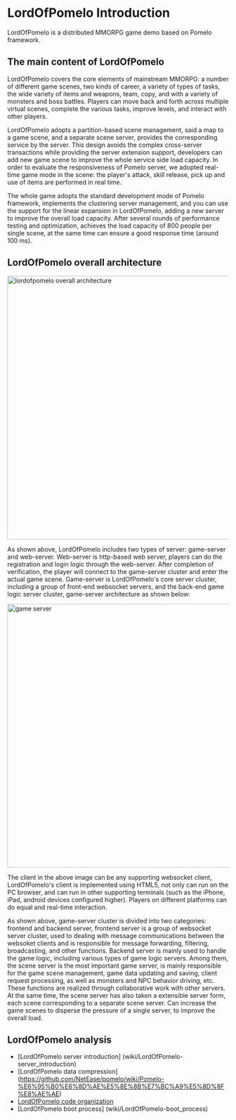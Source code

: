 # LordOfPomelo Introduction
LordOfPomelo is a distributed MMORPG game demo based on Pomelo framework.
 
## The main content of LordOfPomelo
LordOfPomelo covers the core elements of mainstream MMORPG: a number of different game scenes, two kinds of career, a variety of types of tasks, the wide variety of items and weapons, team, copy, and with a variety of monsters and boss battles. Players can move back and forth across multiple virtual scenes, complete the various tasks, improve levels, and interact with other players. 
 
LordOfPomelo adopts a partition-based scene management, said a map to a game scene, and a separate scene server, provides the corresponding service by the server. This design avoids the complex cross-server transactions while providing the server extension support, developers can add new game scene to improve the whole service side load capacity. In order to evaluate the responsiveness of Pomelo server, we adopted real-time game mode in the scene: the player's attack, skill release, pick up and use of items are performed in real time. 
 
The whole game adopts the standard development mode of Pomelo framework, implements the clustering server management, and you can use the support for the linear expansion in LordOfPomelo, adding a new server to improve the overall load capacity. After several rounds of performance testing and optimization, achieves the load capacity of 800 people per single scene, at the same time can ensure a good response time (around 100 ms). 
 
## LordOfPomelo overall architecture 
    
<img src="http://pomelo.netease.com/resource/documentImage/lordofpomelo/lordofpomelo-all-arch.png" alt="lordofpomelo overall architecture" width="600px"></img>

As shown above, LordOfPomelo includes two types of server: game-server and web-server. Web-server is http-based web server, players can do the registration and login logic through the web-server. After completion of verification, the player will connect to the game-server cluster and enter the actual game scene. Game-server is LordOfPomelo's core server cluster, including a group of front-end websocket servers, and the back-end game logic server cluster, game-server architecture as shown below: 
 
<img src="http://pomelo.netease.com/resource/documentImage/lordofpomelo/game-server.png" alt="game server" width="600px"></img>

The client in the above image can be any supporting websocket client, LordOfPomelo's client is implemented using HTML5, not only can run on the PC browser, and can run in other supporting terminals (such as the iPhone, iPad, android devices configured higher). Players on different platforms can do equal and real-time interaction. 
 
As shown above, game-server cluster is divided into two categories: frontend and backend server, frontend server is a group of websocket server cluster, used to dealing with message communications between the websoket clients and is responsible for message forwarding, filtering, broadcasting, and other functions. Backend server is mainly used to handle the game logic, including various types of game logic servers. Among them, the scene server is the most important game server, is mainly responsible for the game scene management, game data updating and saving, client request processing, as well as monsters and NPC behavior driving, etc. These functions are realized through collaborative work with other servers. At the same time, the scene server has also taken a extensible server form, each scene corresponding to a separate scene server. Can increase the game scenes to disperse the pressure of a single server, to improve the overall load. 
 
## LordOfPomelo analysis 
* [LordOfPomelo server introduction] (wiki/LordOfPomelo-server_introduction)
* [LordOfPomelo data compression] (https://github.com/NetEase/pomelo/wiki/Pomelo-%E6%95%B0%E6%8D%AE%E5%8E%8B%E7%BC%A9%E5%8D%8F%E8%AE%AE)
* [LordOfPomelo code organization](wiki/LordOfPomelo-code_organization)
* [LordOfPomelo boot process] (wiki/LordOfPomelo-boot_process)


